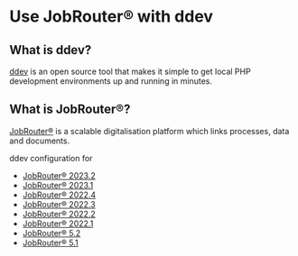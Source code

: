 # Use JobRouter® with ddev

## What is ddev?

[ddev](https://github.com/drud/ddev) is an open source tool that makes it simple to get 
local PHP development environments up and running in minutes.

## What is JobRouter®?

[JobRouter®](https://www.jobrouter.com/) is a scalable digitalisation platform which links
processes, data and documents.

ddev configuration for

- [JobRouter® 2023.2](jobrouter-2023.2/CONFIG.md)
- [JobRouter® 2023.1](jobrouter-2023.1/CONFIG.md)
- [JobRouter® 2022.4](jobrouter-2022.4/CONFIG.md)
- [JobRouter® 2022.3](jobrouter-2022.3/CONFIG.md)
- [JobRouter® 2022.2](jobrouter-2022.2/CONFIG.md)
- [JobRouter® 2022.1](jobrouter-2022.1/CONFIG.md)
- [JobRouter® 5.2](jobrouter-5.2/CONFIG.md)
- [JobRouter® 5.1](jobrouter-5.1/CONFIG.md)
